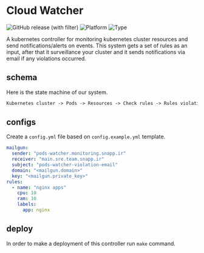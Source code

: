 # Cloud Watcher

![GitHub release (with filter)](https://img.shields.io/github/v/release/amirhnajafiz/cloud-watcher)
![Platform](https://img.shields.io/badge/platform-kubernetes-blue)
![Type](https://img.shields.io/badge/type-controller-blue)

A kubernetes controller for monitoring kubernetes cluster resources and send notifications/alerts
on events. This system gets a set of rules as an input, after that it surveillance your cluster
and it sends notifications via email if any violations occurred.

## schema

Here is the state machine of our system.

```txt
Kubernetes cluster -> Pods -> Resources -> Check rules -> Rules violation -> Send email
```

## configs

Create a ```config.yml``` file based on ```config.example.yml``` template.

```yaml
mailgun:
  sender: "pods-watcher.monitoring.snapp.ir"
  receiver: "main.sre.team.snapp.ir"
  subject: "pods-watcher-violation-email"
  domain: "<mailgun.domain>"
  key: "<mailgun.private_key>"
rules:
  - name: "nginx apps"
    cpu: 10
    ram: 10
    labels:
      app: nginx

```

## deploy

In order to make a deployment of this controller run ```make``` command.
